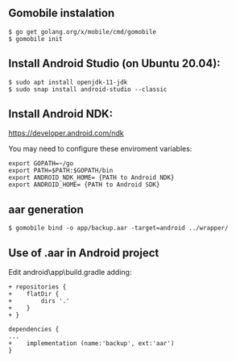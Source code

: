 ## Gomobile instalation
```
$ go get golang.org/x/mobile/cmd/gomobile
$ gomobile init
```
## Install Android Studio (on Ubuntu 20.04):
```
$ sudo apt install openjdk-11-jdk
$ sudo snap install android-studio --classic
```
## Install Android NDK:

https://developer.android.com/ndk

You may need to configure these enviroment variables:
```
export GOPATH=~/go
export PATH=$PATH:$GOPATH/bin
export ANDROID_NDK_HOME= {PATH to Android NDK}
export ANDROID_HOME= {PATH to Android SDK}
```
## aar generation
```
$ gomobile bind -o app/backup.aar -target=android ../wrapper/
```
## Use of .aar in Android project

Edit android\app\build.gradle adding:
```
+ repositories {
+    flatDir {
+        dirs '.'
+    }
+ }

dependencies {
...
+    implementation (name:'backup', ext:'aar')
}
```
